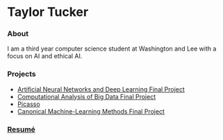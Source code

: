 # Taylor Tucker
### About

I am a third year computer science student at Washington and Lee with a focus on AI and ethical AI.

### Projects

- [Artificial Neural Networks and Deep Learning Final Project](tuckert23.github.io/ANN-Final-Project)
- [Computational Analysis of Big Data Final Project](tuckert23.github.io/Big-Data-Final-Project)
- [Picasso](tuckert23.github.io/Picasso)
- [Canonical Machine-Learning Methods Final Project](tuckert23.github.io/final_project)


### [Resumé](google.com)

